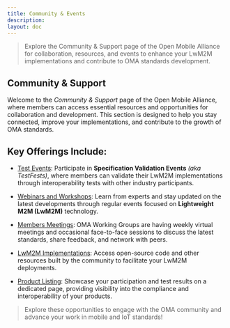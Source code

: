 ```yaml
---
title: Community & Events
description:
layout: doc
---
```

> Explore the Community & Support page of the Open Mobile Alliance for collaboration, resources, and events to enhance your LwM2M implementations and contribute to OMA standards development.

## Community & Support 

Welcome to the *Community & Support* page of the Open Mobile Alliance, where members can access essential resources and opportunities for collaboration and development. This section is designed to help you stay connected, improve your implementations, and contribute to the growth of OMA standards.

## Key Offerings Include:

- <a href="/oma-events/test-events">Test Events</a>: Participate in **Specification Validation Events** *(aka TestFests)*, where members can validate their LwM2M implementations through interoperability tests with other industry participants.

- <a href="/oma-events/webinar-workshops">Webinars and Workshops</a>: Learn from experts and stay updated on the latest developments through regular events focused on **Lightweight M2M (LwM2M)** technology.

- <a href="/oma-events/members-meetings">Members Meetings</a>: OMA Working Groups are having weekly virtual meetings and occasional face-to-face sessions to discuss the latest standards, share feedback, and network with peers.

- <a href="/lwm2m/community/implementations">LwM2M Implementations</a>: Access open-source code and other resources built by the community to facilitate your LwM2M deployments.

- <a href="/lwm2m/community/product-listing">Product Listing</a>: Showcase your participation and test results on a dedicated page, providing visibility into the compliance and interoperability of your products.

> Explore these opportunities to engage with the OMA community and advance your work in mobile and IoT standards!
